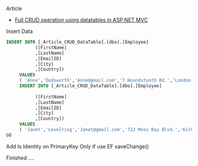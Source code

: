 ﻿Article

- [Full CRUD operation using datatables in ASP.NET MVC](http://www.dotnetawesome.com/2016/12/crud-operation-using-datatables-aspnet-mvc.html)


Insert Data

```sql
INSERT INTO [_Article_CRUD_DataTable].[dbo].[Employee]
           ([FirstName]
           ,[LastName]
           ,[EmailID]
           ,[City]
           ,[Country])
     VALUES
     ( 'Anne','Dodsworth','Anne@gmail.com','7 Houndstooth Rd.','London')
     INSERT INTO [_Article_CRUD_DataTable].[dbo].[Employee]
          
           ([FirstName]
           ,[LastName]
           ,[EmailID]
           ,[City]
           ,[Country])
     VALUES
     ( 'Janet','Levelring','Janet@gmail.com','722 Moss Bay Blvd.','KirkLand')
GO

```

Add Is Identity on PrimaryKey Only if use EF saveChange()

Finished .... 